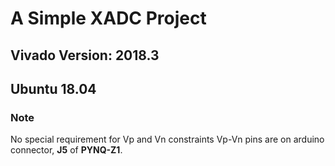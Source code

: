 # A Simple XADC Project
## Vivado Version: 2018.3
## Ubuntu 18.04

### Note
No special requirement for Vp and Vn constraints
Vp-Vn pins are on arduino connector, **J5** of **PYNQ-Z1**.
